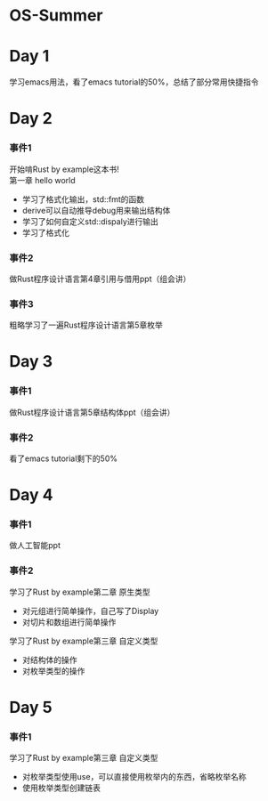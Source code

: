 # OS-Summer

# Day 1
学习emacs用法，看了emacs tutorial的50%，总结了部分常用快捷指令

# Day 2
### 事件1
  开始啃Rust by example这本书!  
  第一章 hello world  
  * 学习了格式化输出，std::fmt的函数  
  * derive可以自动推导debug用来输出结构体  
  * 学习了如何自定义std::dispaly进行输出  
  * 学习了格式化  
### 事件2
  做Rust程序设计语言第4章引用与借用ppt（组会讲）
### 事件3
  粗略学习了一遍Rust程序设计语言第5章枚举
  
  
# Day 3
### 事件1
  做Rust程序设计语言第5章结构体ppt（组会讲）
### 事件2
  看了emacs tutorial剩下的50%
  
# Day 4
### 事件1
  做人工智能ppt
### 事件2
  学习了Rust by example第二章 原生类型
  * 对元组进行简单操作，自己写了Display
  * 对切片和数组进行简单操作  
 
 学习了Rust by example第三章 自定义类型
  * 对结构体的操作
  * 对枚举类型的操作

# Day 5
### 事件1
学习了Rust by example第三章 自定义类型
* 对枚举类型使用use，可以直接使用枚举内的东西，省略枚举名称
* 使用枚举类型创建链表

